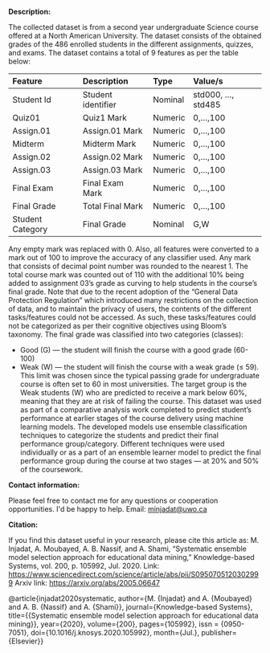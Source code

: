**Description:**

The collected dataset is from a second year undergraduate Science course offered at a North American University. The dataset consists of the obtained grades of the 486 enrolled students in the different assignments, quizzes, and exams. The dataset contains a total of 9 features as per the table below:

|Feature|	Description|	Type |	Value/s |
|:--- |:--- |:--- |:---|
|Student Id	| Student identifier |	Nominal |	std000, …, std485|
|Quiz01|	Quiz1 Mark	| Numeric |	0,…,100 |
| Assign.01|	Assign.01 Mark|	Numeric|	0,…,100|
|Midterm|	Midterm Mark|	Numeric|	0,…,100|
|Assign.02|	Assign.02 Mark|	Numeric|	0,…,100|
|Assign.03|	Assign.03 Mark|	Numeric|	0,…,100|
|Final Exam|	Final Exam Mark|	Numeric|	0,…,100|
|Final Grade|	Total Final Mark|	Numeric|	0,…,100|
|Student Category|	Final Grade|	Nominal|	G,W|

Any empty mark was replaced with 0. Also, all features were converted to a mark out of 100 to improve the accuracy of any classifier used. Any mark that consists of decimal point number was rounded to the nearest 1. The total course mark was counted out of 110 with the additional 10% being added to assignment 03’s grade as curving to help students in the course’s final grade. Note that due to the recent adoption of the “General Data Protection Regulation” which introduced many restrictions on the collection of data, and to maintain the privacy of users, the contents of the different tasks/features could not be accessed. As such, these tasks/features could not be categorized as per their cognitive objectives using Bloom’s taxonomy. The final grade was classified into two categories (classes):
-	Good (G) — the student will finish the course with a good grade (60-100)
-	Weak (W) — the student will finish the course with a weak grade (≤ 59). This limit was chosen since the typical passing grade for undergraduate course is often set to 60 in most universities.
The target group is the Weak students (W) who are predicted to receive a mark below 60%, meaning that they are at risk of failing the course. This dataset was used as part of a comparative analysis work completed to predict student’s performance at earlier stages of the course delivery using machine learning models. The developed models use ensemble classification techniques to categorize the students and predict their final performance group/category. Different techniques were used individually or as a part of an ensemble learner model to predict the final performance group during the course at two stages — at 20% and 50% of the coursework. 

**Contact information:**

Please feel free to contact me for any questions or cooperation opportunities. I'd be happy to help.
Email: minjadat@uwo.ca

**Citation:**

If you find this dataset useful in your research, please cite this article as:
M. Injadat, A. Moubayed, A. B. Nassif, and A. Shami, “Systematic ensemble model selection approach for educational data mining,” Knowledge-based Systems, vol. 200, p. 105992, Jul. 2020.
Link: https://www.sciencedirect.com/science/article/abs/pii/S0950705120302999
Arxiv link: https://arxiv.org/abs/2005.06647

@article{injadat2020systematic,
   author={M. {Injadat} and A. {Moubayed} and A. B. {Nassif} and A. {Shami}},
   journal={Knowledge-based Systems},
   title={{Systematic ensemble model selection approach for educational data mining}},
   year={2020},
   volume={200},
   pages={105992},
   issn = {0950-7051},
   doi={10.1016/j.knosys.2020.105992},
   month={Jul.}, 
   publisher={Elsevier}}
